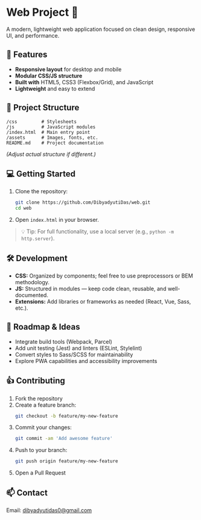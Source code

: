 # Web Project 🚀

A modern, lightweight web application focused on clean design, responsive UI, and performance.

## 🌟 Features

- **Responsive layout** for desktop and mobile
- **Modular CSS/JS structure**
- **Built with** HTML5, CSS3 (Flexbox/Grid), and JavaScript
- **Lightweight** and easy to extend

## 📂 Project Structure

```
/css         # Stylesheets
/js          # JavaScript modules
/index.html  # Main entry point
/assets      # Images, fonts, etc.
README.md    # Project documentation
```

*(Adjust actual structure if different.)*

## 💻 Getting Started

1. Clone the repository:
    ```bash
    git clone https://github.com/DibyadyutiDas/web.git
    cd web
    ```
2. Open `index.html` in your browser.

> 💡 Tip: For full functionality, use a local server (e.g., `python -m http.server`).

## 🛠️ Development

- **CSS:** Organized by components; feel free to use preprocessors or BEM methodology.
- **JS:** Structured in modules — keep code clean, reusable, and well-documented.
- **Extensions:** Add libraries or frameworks as needed (React, Vue, Sass, etc.).

## 🚧 Roadmap & Ideas

- Integrate build tools (Webpack, Parcel)
- Add unit testing (Jest) and linters (ESLint, Stylelint)
- Convert styles to Sass/SCSS for maintainability
- Explore PWA capabilities and accessibility improvements

## 👍 Contributing

1. Fork the repository
2. Create a feature branch:
    ```bash
    git checkout -b feature/my-new-feature
    ```
3. Commit your changes:
    ```bash
    git commit -am 'Add awesome feature'
    ```
4. Push to your branch:
    ```bash
    git push origin feature/my-new-feature
    ```
5. Open a Pull Request

## 📫 Contact

Email: dibyadyutidas0@gmail.com
